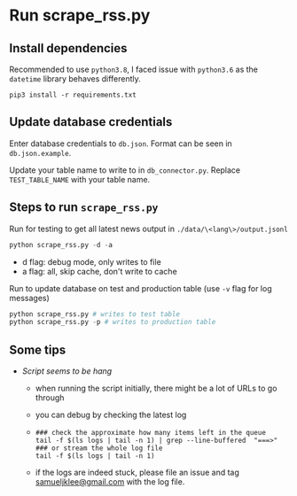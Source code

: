 # Run scrape_rss.py

## Install dependencies

Recommended to use `python3.8`, I faced issue with `python3.6` as the `datetime` library behaves differently.

```shell
pip3 install -r requirements.txt
```

## Update database credentials

Enter database credentials to `db.json`. Format can be seen in `db.json.example`.

Update your table name to write to in `db_connector.py`. Replace `TEST_TABLE_NAME` with your table name.

## Steps to run `scrape_rss.py`

Run for testing to get all latest news output in `./data/\<lang\>/output.jsonl`

```python
python scrape_rss.py -d -a
```

- d flag: debug mode, only writes to file
- a flag: all, skip cache, don't write to cache

Run to update database on test and production table (use `-v` flag for log messages)

```python
python scrape_rss.py # writes to test table
python scrape_rss.py -p # writes to production table
```

## Some tips

- *Script seems to be hang*
  - when running the script initially, there might be a lot of URLs to go through
  - you can debug by checking the latest log

  - ```shell
    ### check the approximate how many items left in the queue
    tail -f $(ls logs | tail -n 1) | grep --line-buffered  "===>"
    ### or stream the whole log file
    tail -f $(ls logs | tail -n 1)
    ```

  - if the logs are indeed stuck, please file an issue and tag samueljklee@gmail.com with the log file.
